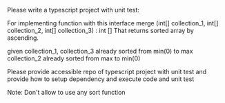 Please write a typescript project with unit test:

For implementing function with this interface
    merge (int[] collection_1, int[] collection_2, int[] collection_3) : int []
That returns sorted array by ascending.

given
     collection_1, collection_3 already sorted from min(0) to max
     collection_2 already sorted from max to min(0)

Please provide accessible repo of typescript project with unit test
and provide how to setup dependency and execute code and unit test

Note: Don't allow to use any sort function